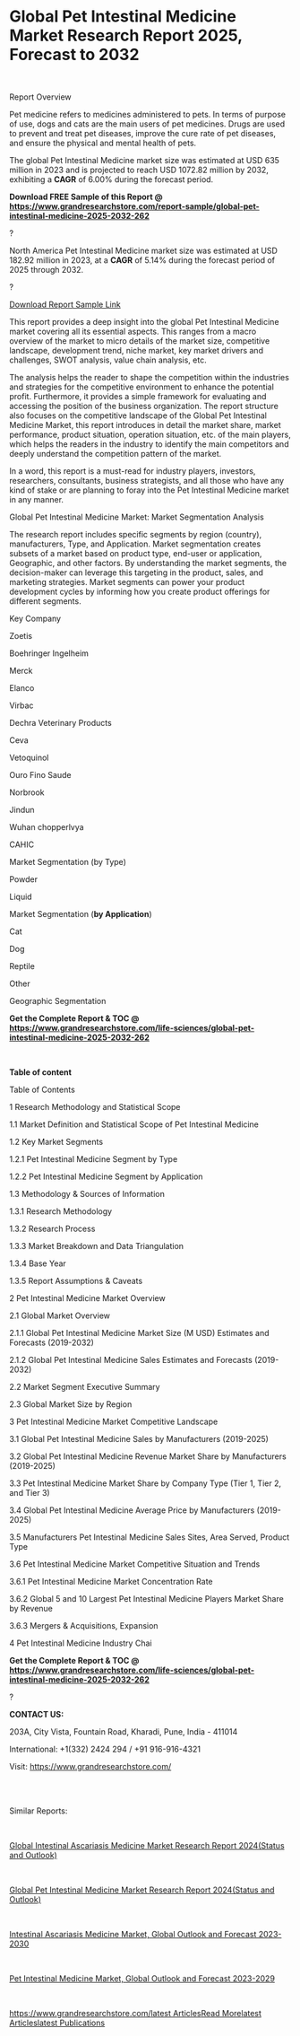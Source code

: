 <h1>Global Pet Intestinal Medicine Market Research Report 2025, Forecast to 2032</h1><br/><p>Report Overview</p>
 
 
 
 <p>Pet medicine refers to medicines administered to pets. In terms of purpose of use, dogs and cats are the main users of pet medicines. Drugs are used to prevent and treat pet diseases, improve the cure rate of pet diseases, and ensure the physical and mental health of pets.</p>
 
 
 
 <p>The global Pet Intestinal Medicine market size was estimated at USD 635 million in 2023 and is projected to reach USD 1072.82 million by 2032, exhibiting a <strong>CAGR</strong> of 6.00% during the forecast period.</p>
 
 
 
 <div><b>Download FREE Sample of this Report @ <a href="https://www.grandresearchstore.com/report-sample/global-pet-intestinal-medicine-2025-2032-262">https://www.grandresearchstore.com/report-sample/global-pet-intestinal-medicine-2025-2032-262</a></b></div>
 
 
 
 <p>? </p>
 
 
 
 <p>North America Pet Intestinal Medicine market size was estimated at USD 182.92 million in 2023, at a <strong>CAGR</strong> of 5.14% during the forecast period of 2025 through 2032.</p>
 
 
 
 <p>? </p>
 
 
 
 <p><a href="https://www.grandresearchstore.com/mr-admin/report-sample/global-pet-intestinal-medicine-2025-2032-262">Download Report Sample Link</a></p>
 
 
 
 <p>This report provides a deep insight into the global Pet Intestinal Medicine market covering all its essential aspects. This ranges from a macro overview of the market to micro details of the market size, competitive landscape, development trend, niche market, key market drivers and challenges, SWOT analysis, value chain analysis, etc.</p>
 
 
 
 <p>The analysis helps the reader to shape the competition within the industries and strategies for the competitive environment to enhance the potential profit. Furthermore, it provides a simple framework for evaluating and accessing the position of the business organization. The report structure also focuses on the competitive landscape of the Global Pet Intestinal Medicine Market, this report introduces in detail the market share, market performance, product situation, operation situation, etc. of the main players, which helps the readers in the industry to identify the main competitors and deeply understand the competition pattern of the market.</p>
 
 
 
 <p>In a word, this report is a must-read for industry players, investors, researchers, consultants, business strategists, and all those who have any kind of stake or are planning to foray into the Pet Intestinal Medicine market in any manner.</p>
 
 
 
 <p>Global Pet Intestinal Medicine Market: Market Segmentation Analysis</p>
 
 
 
 <p>The research report includes specific segments by region (country), manufacturers, Type, and Application. Market segmentation creates subsets of a market based on product type, end-user or application, Geographic, and other factors. By understanding the market segments, the decision-maker can leverage this targeting in the product, sales, and marketing strategies. Market segments can power your product development cycles by informing how you create product offerings for different segments.</p>
 
 
 
 <p>Key Company</p>
 
 
 
 <p>Zoetis</p>
 
 
 
 <p>Boehringer Ingelheim</p>
 
 
 
 <p>Merck</p>
 
 
 
 <p>Elanco</p>
 
 
 
 <p>Virbac</p>
 
 
 
 <p>Dechra Veterinary Products</p>
 
 
 
 <p>Ceva</p>
 
 
 
 <p>Vetoquinol</p>
 
 
 
 <p>Ouro Fino Saude</p>
 
 
 
 <p>Norbrook</p>
 
 
 
 <p>Jindun</p>
 
 
 
 <p>Wuhan chopperlvya</p>
 
 
 
 <p>CAHIC</p>
 
 
 
 <p>Market Segmentation (by Type)</p>
 
 
 
 <p>Powder</p>
 
 
 
 <p>Liquid</p>
 
 
 
 <p>Market Segmentation (<strong>by Application</strong>)</p>
 
 
 
 <p>Cat</p>
 
 
 
 <p>Dog</p>
 
 
 
 <p>Reptile</p>
 
 
 
 <p>Other</p>
 
 
 
 <p>Geographic Segmentation</p>
 
 
 
 <div><b>Get the Complete Report & TOC @ <a href="https://www.grandresearchstore.com/life-sciences/global-pet-intestinal-medicine-2025-2032-262">https://www.grandresearchstore.com/life-sciences/global-pet-intestinal-medicine-2025-2032-262</a></b></div>
 
 
 
 <p><br />
 
 <b>Table of content</b></p>
 
 
 
 <p>Table of Contents<br />
 
 1 Research Methodology and Statistical Scope<br />
 
 1.1 Market Definition and Statistical Scope of Pet Intestinal Medicine<br />
 
 1.2 Key Market Segments<br />
 
 1.2.1 Pet Intestinal Medicine Segment by Type<br />
 
 1.2.2 Pet Intestinal Medicine Segment by Application<br />
 
 1.3 Methodology & Sources of Information<br />
 
 1.3.1 Research Methodology<br />
 
 1.3.2 Research Process<br />
 
 1.3.3 Market Breakdown and Data Triangulation<br />
 
 1.3.4 Base Year<br />
 
 1.3.5 Report Assumptions & Caveats<br />
 
 2 Pet Intestinal Medicine Market Overview<br />
 
 2.1 Global Market Overview<br />
 
 2.1.1 Global Pet Intestinal Medicine Market Size (M USD) Estimates and Forecasts (2019-2032)<br />
 
 2.1.2 Global Pet Intestinal Medicine Sales Estimates and Forecasts (2019-2032)<br />
 
 2.2 Market Segment Executive Summary<br />
 
 2.3 Global Market Size by Region<br />
 
 3 Pet Intestinal Medicine Market Competitive Landscape<br />
 
 3.1 Global Pet Intestinal Medicine Sales by Manufacturers (2019-2025)<br />
 
 3.2 Global Pet Intestinal Medicine Revenue Market Share by Manufacturers (2019-2025)<br />
 
 3.3 Pet Intestinal Medicine Market Share by Company Type (Tier 1, Tier 2, and Tier 3)<br />
 
 3.4 Global Pet Intestinal Medicine Average Price by Manufacturers (2019-2025)<br />
 
 3.5 Manufacturers Pet Intestinal Medicine Sales Sites, Area Served, Product Type<br />
 
 3.6 Pet Intestinal Medicine Market Competitive Situation and Trends<br />
 
 3.6.1 Pet Intestinal Medicine Market Concentration Rate<br />
 
 3.6.2 Global 5 and 10 Largest Pet Intestinal Medicine Players Market Share by Revenue<br />
 
 3.6.3 Mergers & Acquisitions, Expansion<br />
 
 4 Pet Intestinal Medicine Industry Chai</p>
 
 
 
 <div><b>Get the Complete Report & TOC @ <a href="https://www.grandresearchstore.com/life-sciences/global-pet-intestinal-medicine-2025-2032-262">https://www.grandresearchstore.com/life-sciences/global-pet-intestinal-medicine-2025-2032-262</a></b></div>
 
 
 
 <p>? </p>
 
 
 
 <p><b>CONTACT US:</b><br />
 
 203A, City Vista, Fountain Road, Kharadi, Pune, India - 411014<br />
 
 International: +1(332) 2424 294 / +91 916-916-4321<br />
 
 Visit: <a href="https://www.grandresearchstore.com/">https://www.grandresearchstore.com/</a><br />
 
 <br />
 
 <br />
 
 Similar Reports:<br />
 
 <br />
 
 <a href="https://www.grandresearchstore.com/life-sciences/global-intestinal-ascariasis-medicine-2024-276">Global Intestinal Ascariasis Medicine Market Research Report 2024(Status and Outlook)</a><br />
 
 <br />
 
 <a href="https://www.grandresearchstore.com/life-sciences/global-pet-intestinal-medicine-2024-952">Global Pet Intestinal Medicine Market Research Report 2024(Status and Outlook)</a><br />
 
 <br />
 
 <a href="https://www.grandresearchstore.com/life-sciences/global-intestinal-ascariasis-medicine-forecast-2023-2030-849">Intestinal Ascariasis Medicine Market, Global Outlook and Forecast 2023-2030</a><br />
 
 <br />
 
 <a href="https://www.grandresearchstore.com/life-sciences/global-pet-intestinal-medicine-forecast-2023-2029-178">Pet Intestinal Medicine Market, Global Outlook and Forecast 2023-2029</a><br />
 
 <br />
 
 <a href="https://gyeongbokgung.com">https://www.grandresearchstore.com/</a><a href="https://hallyeomaritime.com">latest Articles</a><a href="https://jingwansa.com">Read More</a><a href="https://nguoiviet.jp/">latest Articles</a><a href="https://www.intelmarketresearch.com/">latest Publications</a></p>